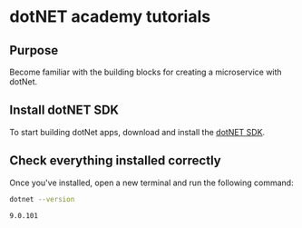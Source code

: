 # dotNET academy tutorials

## Purpose

Become familiar with the building blocks for creating a microservice with dotNet.

## Install dotNET SDK

To start building dotNet apps, download and install the [dotNET SDK](https://dotnet.microsoft.com).

## Check everything installed correctly

Once you've installed, open a new terminal and run the following command:

```bash
dotnet --version
```

```bash
9.0.101
```
